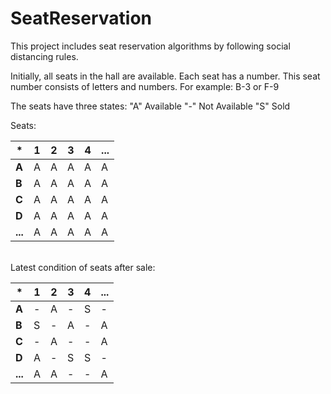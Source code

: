 # SeatReservation

This project includes seat reservation algorithms by following social distancing rules.

Initially, all seats in the hall are available. Each seat has a number. This seat number consists of letters and
numbers. For example: B-3 or F-9

The seats have three states:
"A" Available
"-" Not Available
"S" Sold

Seats: <br/>

| *          | <b>1</b> | <b>2</b> | <b>3</b> | <b>4</b> | <b>...</b> |
|------------|----------|----------|----------|----------|------------|
| <b>A</b>   | A        | A        | A        | A        | A          |
| <b>B</b>   | A        | A        | A        | A        | A          |
| <b>C</b>   | A        | A        | A        | A        | A          |
| <b>D</b>   | A        | A        | A        | A        | A          |
| <b>...</b> | A        | A        | A        | A        | A          |

<br/>
Latest condition of seats after sale: <br/>

| *          | <b>1</b> | <b>2</b> | <b>3</b> | <b>4</b> | <b>...</b> |
|------------|----------|----------|----------|----------|------------|
| <b>A</b>   | -        | A        | -        | S        | -          |
| <b>B</b>   | S        | -        | A        | -        | A          |
| <b>C</b>   | -        | A        | -        | -        | A          |
| <b>D</b>   | A        | -        | S        | S        | -          |
| <b>...</b> | A        | A        | -        | -        | A          |



